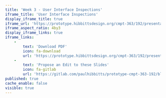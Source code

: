 ```yaml
---
title: 'Week 3 - User Interface Inspections'
iframe_title: 'User Interface Inspections'
display_iframe_title: true
iframe_url: 'https://prototype.hibbittsdesign.org/cmpt-363/192/presentations/introduction-to-ux'
iframe_aspect_ratio: 4by3
display_iframe_links: true
iframe_links:
    -
        text: 'Download PDF'
        icon: fa-download
        url: 'https://prototype.hibbittsdesign.org/cmpt-363/192/presentations/user-interface-inspections?print-pdf=true'
    -
        text: 'Propose an Edit to these Slides'
        icon: fa-gitlab
        url: 'https://gitlab.com/paulhibbitts/prototype-cmpt-363-192/blob/master/pages/02.192/presentations/user-interface-inspections/presentation.md'
published: true
cache_enable: false
visible: true
---
```

